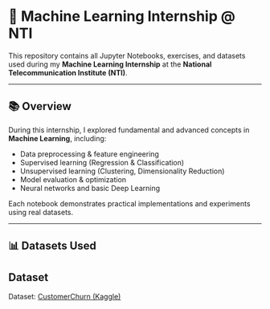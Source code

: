 # 🧠 Machine Learning Internship @ NTI

This repository contains all Jupyter Notebooks, exercises, and datasets used during my **Machine Learning Internship** at the **National Telecommunication Institute (NTI)**.

---

## 📚 Overview
During this internship, I explored fundamental and advanced concepts in **Machine Learning**, including:
- Data preprocessing & feature engineering  
- Supervised learning (Regression & Classification)  
- Unsupervised learning (Clustering, Dimensionality Reduction)  
- Model evaluation & optimization  
- Neural networks and basic Deep Learning  

Each notebook demonstrates practical implementations and experiments using real datasets.

---

## 📊 Datasets Used
##  Dataset
Dataset: [CustomerChurn (Kaggle)](https://www.kaggle.com/datasets/rangalamahesh/bank-churn)


